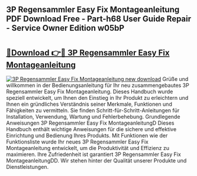 ## 3P Regensammler Easy Fix Montageanleitung PDF Download Free - Part-h68 User Guide Repair - Service Owner Edition w05bP

# <h2><a href="http://df7bpof.blite.top/?on=3P+Regensammler+Easy+Fix+Montageanleitung">🔗Download 👉🔴 3P Regensammler Easy Fix Montageanleitung</a></h2>

[![3P Regensammler Easy Fix Montageanleitung new download](https://i.imgur.com/lujVjoI.png)](http://df7bpof.blite.top/?on=3P+Regensammler+Easy+Fix+Montageanleitung)
Grüße und willkommen in der Bedienungsanleitung für Ihr neu zusammengebautes 3P Regensammler Easy Fix Montageanleitung. Dieses Handbuch wurde speziell entwickelt, um Ihnen den Einstieg in Ihr Produkt zu erleichtern und Ihnen ein gründliches Verständnis seiner Merkmale, Funktionen und Fähigkeiten zu vermitteln. Sie finden Schritt-für-Schritt-Anleitungen für Installation, Verwendung, Wartung und Fehlerbehebung. Grundlegende Anweisungen 3P Regensammler Easy Fix MontageanleitungD Dieses Handbuch enthält wichtige Anweisungen für die sichere und effektive Einrichtung und Bedienung Ihres Produkts. Mit Funktionen wie der Funktionsliste wurde Ihr neues 3P Regensammler Easy Fix Montageanleitung entwickelt, um die Produktivität und Effizienz zu maximieren. Ihre Zufriedenheit ist garantiert 3P Regensammler Easy Fix MontageanleitungDD. Wir stehen hinter der Qualität unserer Produkte und Dienstleistungen.
